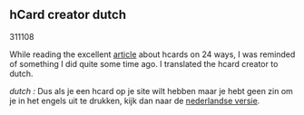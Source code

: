 <article><h2>hCard creator dutch</h2><time><span class="day">3</span><span class="month">11</span><span class="year">108</span></time><p>While reading the excellent <a href="http://24ways.org/2008/a-christmas-hcard-from-me-to-you">article</a> about hcards on 24 ways, I was reminded of something I did quite some time ago. I translated the hcard creator to dutch.</p><p lang ="nl"><em>dutch : </em>Dus als je een hcard op je site wilt hebben maar je hebt geen zin om je in het engels uit te drukken, kijk dan naar de <a href="http://wnas.nl/microformats/hcard/hcardCreator.html">nederlandse versie</a>.</p></article>
